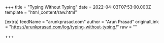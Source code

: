 
+++
title = "Typing Without Typing"
date = 2022-04-03T07:53:00.000Z
template = "html_content/raw.html"

[extra]
feedName = "arunkprasad.com"
author = "Arun Prasad"
originalLink = "https://arunkprasad.com/log/typing-without-typing/"
raw = ""

+++

